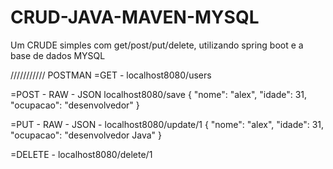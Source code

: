 # CRUD-JAVA-MAVEN-MYSQL
Um CRUDE simples com get/post/put/delete, utilizando spring boot e a base de dados MYSQL


/////////// POSTMAN
=GET - localhost8080/users

=POST - RAW - JSON localhost8080/save
{
    "nome": "alex",
    "idade": 31,
    "ocupacao": "desenvolvedor"
}

=PUT - RAW - JSON - localhost8080/update/1
{
    "nome": "alex",
    "idade": 31,
    "ocupacao": "desenvolvedor Java"
}

=DELETE - localhost8080/delete/1

